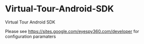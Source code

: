 # Virtual-Tour-Android-SDK
Virtual Tour Android SDK

Please see https://sites.google.com/eyespy360.com/developer for configuration paramaters
